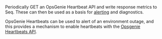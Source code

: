 Periodically GET an OpsGenie Heartbeat API and write response metrics to Seq. These can then be used as a basis for [alerting](https://docs.getseq.net/docs/alerts) and diagnostics.

OpsGenie Heartbeats can be used to alert of an environment outage, and this provides a mechanism to enable heartbeats with the [Opsgenie Heartbeats API](https://support.atlassian.com/opsgenie/docs/add-heartbeats-to-monitor-external-systems/). 
